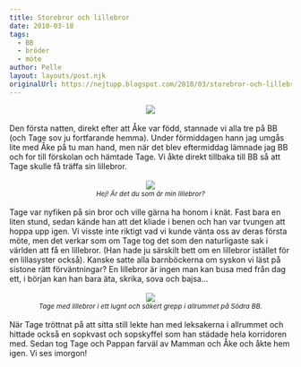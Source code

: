 ```yaml
---
title: Storebror och lillebror
date: 2010-03-18
tags: 
  - BB
  - bröder
  - möte	
author: Pelle
layout: layouts/post.njk
originalUrl: https://nejtupp.blogspot.com/2010/03/storebror-och-lillebror.html
---
```


<div style="text-align: center;"><img src="../../../../img/S%C3%B6dra+BB-_MG_0216.jpg"><br></div><br>Den första natten, direkt efter att Åke var född, stannade vi alla tre på BB (och Tage sov ju fortfarande hemma). Under förmiddagen hann jag umgås lite med Åke på tu man hand, men när det blev eftermiddag lämnade jag BB och for till förskolan och hämtade Tage. Vi åkte direkt tillbaka till BB så att Tage skulle få träffa sin lillebror.<br><br><div style="text-align: center;"><img src="../../../../img/S%C3%B6dra+BB-_MG_0230.jpg"><br><span style="font-size:85%;"><span style="font-style: italic;">Hej! Är det du som är min lillebror?</span></span><br></div><br>Tage var nyfiken på sin bror och ville gärna ha honom i knät. Fast bara en liten stund, sedan kände han att det kliade i benen och han var tvungen att hoppa upp igen. Vi visste inte riktigt vad vi kunde vänta oss av deras första möte, men det verkar som om Tage tog det som den naturligaste sak i världen att få en lillebror. (Han hade ju särskilt bett om en lillebror istället för en lillasyster också). Kanske satte alla barnböckerna om syskon vi läst på sistone rätt förväntningar? En lillebror är ingen man kan busa med från dag ett, i början kan han bara äta, skrika, sova och bajsa...<br><br><div style="text-align: center;"><img src="../../../../img/S%C3%B6dra+BB-_MG_0265.jpg"></div><div style="text-align: center;"><span style="font-size:85%;"><span style="font-style: italic;">Tage med lillebror i ett lugnt och säkert grepp i allrummet på Södra BB.</span></span><br></div><br>När Tage tröttnat på att sitta still lekte han med leksakerna i allrummet och hittade också en sopkvast och sopskyffel som han städade hela korridoren med. Sedan tog Tage och Pappan farväl av Mamman och Åke och åkte hem igen. Vi ses imorgon!
<!-- no comments on this post -->